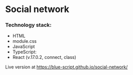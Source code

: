 # Social network
### Technology stack:
* HTML
* module.css
* JavaScript
* TypeScript:
* React (v.17.0.2, connect, class) 

Live version at https://blue-script.github.io/social-network/